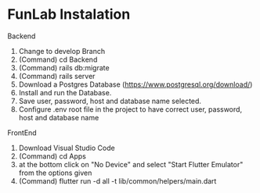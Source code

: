 # FunLab Instalation

Backend
1. Change to develop Branch
2. (Command) cd Backend
2. (Command) rails db:migrate
3. (Command) rails server
4. Download a Postgres Database (https://www.postgresql.org/download/)
5. Install and run the Database.
6. Save user, password, host and database name selected.
5. Configure .env root file in the project to have correct user, password, host and database name

FrontEnd
1. Download Visual Studio Code
2. (Command) cd Apps 
3. at the bottom click on "No Device" and select "Start Flutter Emulator" from the options given
4. (Command) flutter run -d all  -t lib/common/helpers/main.dart

